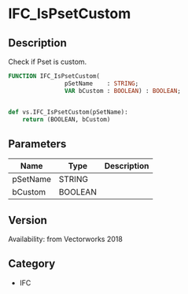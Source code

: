 # IFC_IsPsetCustom

## Description
Check if Pset is custom.

```pascal
FUNCTION IFC_IsPsetCustom(
				pSetName    : STRING;
				VAR bCustom : BOOLEAN) : BOOLEAN;
```

```python

def vs.IFC_IsPsetCustom(pSetName):
    return (BOOLEAN, bCustom)
```

## Parameters
|Name|Type|Description|
|---|---|---|
|pSetName|STRING||
|bCustom|BOOLEAN||

## Version
Availability: from Vectorworks 2018
## Category
* IFC

